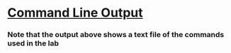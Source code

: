# [Command Line Output](/Labs/Lab2/lab2_output.txt)
### Note that the output above shows a text file of the commands used in the lab

